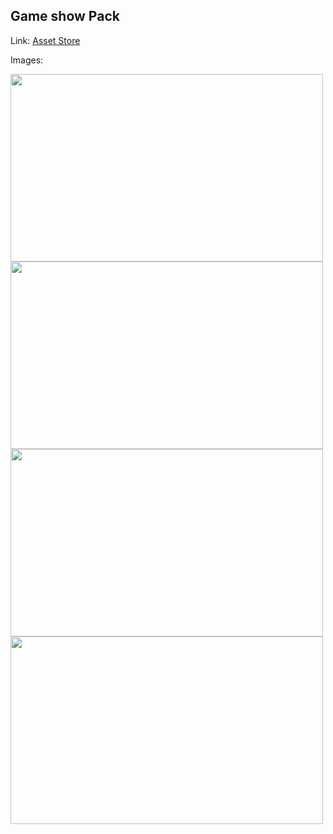 ## Game show Pack

Link: [Asset Store](https://assetstore.unity.com/packages/3d/environments/game-show-pack-195080#description)

Images:

<img src="https://assetstorev1-prd-cdn.unity3d.com/key-image/3039c4ac-0d2f-41a5-8052-8c7bf841d1bc.webp" width="500" height="300">
<img src="https://assetstorev1-prd-cdn.unity3d.com/package-screenshot/2aca7ba3-cb95-4d0f-9172-ae751b8d2299.webp" width="500" height="300">
<img src="https://assetstorev1-prd-cdn.unity3d.com/package-screenshot/2c756617-3560-4318-b544-f9f5d3718d83.webp" width="500" height="300">
<img src="https://assetstorev1-prd-cdn.unity3d.com/package-screenshot/f49af91b-f6cc-4dff-84c7-ac99f8d78d74.webp" width="500" height="300">
